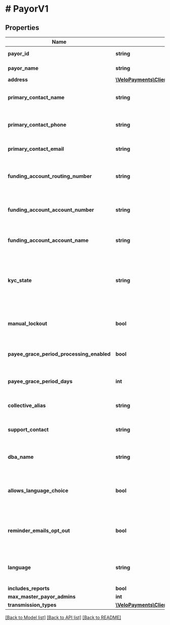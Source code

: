 # # PayorV1

## Properties

Name | Type | Description | Notes
------------ | ------------- | ------------- | -------------
**payor_id** | **string** |  | [optional] [readonly]
**payor_name** | **string** | The name of the payor. |
**address** | [**\VeloPayments\Client\Model\PayorAddress**](PayorAddress.md) |  | [optional]
**primary_contact_name** | **string** | Name of primary contact for the payor. | [optional]
**primary_contact_phone** | **string** | Primary contact phone number for the payor. | [optional]
**primary_contact_email** | **string** | Primary contact email for the payor. | [optional]
**funding_account_routing_number** | **string** | The funding account routing number to be used for the payor. | [optional]
**funding_account_account_number** | **string** | The funding account number to be used for the payor. | [optional]
**funding_account_account_name** | **string** | The funding account name to be used for the payor. | [optional]
**kyc_state** | **string** | The kyc state of the payor. One of the following values: FAILED_KYC, PASSED_KYC, REQUIRES_KYC | [optional] [readonly]
**manual_lockout** | **bool** | Whether or not the payor has been manually locked by the backoffice. | [optional]
**payee_grace_period_processing_enabled** | **bool** | Whether grace period processing is enabled. | [optional] [readonly]
**payee_grace_period_days** | **int** | The grace period for paying payees in days. | [optional] [readonly]
**collective_alias** | **string** | How the payor has chosen to refer to payees. | [optional]
**support_contact** | **string** | The payor’s support contact email address. | [optional]
**dba_name** | **string** | The payor’s &#39;Doing Business As&#39; name. | [optional]
**allows_language_choice** | **bool** | Whether or not the payor allows language choice in the UI. | [optional]
**reminder_emails_opt_out** | **bool** | Whether or not the payor has opted-out of reminder emails being sent. | [optional] [readonly]
**language** | **string** | The payor’s language preference. Must be one of [EN, FR]. | [optional]
**includes_reports** | **bool** |  | [optional]
**max_master_payor_admins** | **int** |  | [optional]
**transmission_types** | [**\VeloPayments\Client\Model\TransmissionTypes**](TransmissionTypes.md) |  | [optional]

[[Back to Model list]](../../README.md#models) [[Back to API list]](../../README.md#endpoints) [[Back to README]](../../README.md)
